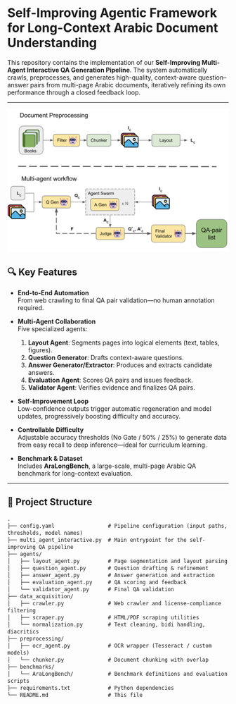 # Self-Improving Agentic Framework for Long-Context Arabic Document Understanding

This repository contains the implementation of our **Self-Improving Multi-Agent Interactive QA Generation Pipeline**. The system automatically crawls, preprocesses, and generates high-quality, context-aware question–answer pairs from multi-page Arabic documents, iteratively refining its own performance through a closed feedback loop.

---
![UI Screenshot](./QA.png)
## 🔍 Key Features

- **End-to-End Automation**  
  From web crawling to final QA pair validation—no human annotation required.

- **Multi-Agent Collaboration**  
  Five specialized agents:
  1. **Layout Agent**: Segments pages into logical elements (text, tables, figures).  
  2. **Question Generator**: Drafts context-aware questions.  
  3. **Answer Generator/Extractor**: Produces and extracts candidate answers.  
  4. **Evaluation Agent**: Scores QA pairs and issues feedback.  
  5. **Validator Agent**: Verifies evidence and finalizes QA pairs.

- **Self-Improvement Loop**  
  Low-confidence outputs trigger automatic regeneration and model updates, progressively boosting difficulty and accuracy.

- **Controllable Difficulty**  
  Adjustable accuracy thresholds (No Gate / 50% / 25%) to generate data from easy recall to deep inference—ideal for curriculum learning.

- **Benchmark & Dataset**  
  Includes **AraLongBench**, a large-scale, multi-page Arabic QA benchmark for long-context evaluation.

---

## 📂 Project Structure

```text
.
├── config.yaml                 # Pipeline configuration (input paths, thresholds, model names)
├── multi_agent_interactive.py  # Main entrypoint for the self-improving QA pipeline
├── agents/
│   ├── layout_agent.py         # Page segmentation and layout parsing
│   ├── question_agent.py       # Question drafting & refinement
│   ├── answer_agent.py         # Answer generation and extraction
│   ├── evaluation_agent.py     # QA scoring and feedback
│   └── validator_agent.py      # Final QA validation
├── data_acquisition/
│   ├── crawler.py              # Web crawler and license‐compliance filtering
│   ├── scraper.py              # HTML/PDF scraping utilities
│   └── normalization.py        # Text cleaning, bidi handling, diacritics
├── preprocessing/
│   ├── ocr_agent.py            # OCR wrapper (Tesseract / custom models)
│   └── chunker.py              # Document chunking with overlap
├── benchmarks/
│   └── AraLongBench/           # Benchmark definitions and evaluation scripts
├── requirements.txt            # Python dependencies
└── README.md                   # This file

